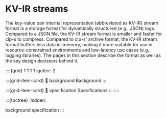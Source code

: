 # KV-IR streams

The key-value pair internal representation (abbreviated as KV-IR) stream format is a storage format
for dynamically structured (e.g., JSON) logs. Compared to a JSON file, the KV-IR stream format is
smaller and faster for clp-s to compress. Compared to clp-s' archive format, the KV-IR stream format
buffers less data in-memory, making it more suitable for use in resource-constrained environments
and low-latency use cases (e.g., logging libraries). The pages in this section describe the format
as well as the key design decisions behind it.

::::{grid} 1 1 1 1
:gutter: 2

:::{grid-item-card}
:link: background
Background
:::

:::{grid-item-card}
:link: specification
Specificationz
:::
::::

:::{toctree}
:hidden:

background
specification
:::

